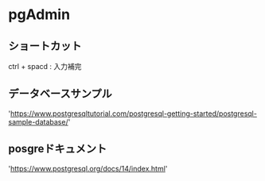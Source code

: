 # pgAdmin

## ショートカット
ctrl + spacd : 入力補完

## データベースサンプル
'https://www.postgresqltutorial.com/postgresql-getting-started/postgresql-sample-database/'

## posgreドキュメント
'https://www.postgresql.org/docs/14/index.html'

